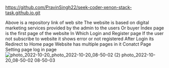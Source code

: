 https://github.com/PravinSingh22/seek-coder-xenon-stack-task.github.io.git

Above is a repository link of web site
The website is based on digital marketing services provided by the admin to the users Or buyer
Index page is the first page of the website
In Which Login and Register page
If the user not subscribe to website it shows error or not registered
After Login its Redirect to Home page
Website has multiple pages in it
Conatct Page
Setting page
log in page![photo_2022-10-20_![photo_2022-10-20_08-50-02 (2)](https://user-images.githubusercontent.com/108459339/196851076-74db308d-ed60-46b5-826e-a2bdef858603.jpg)
![photo_2022-10-20_08-50-02](https://user-images.githubusercontent.com/108459339/196851106-8bd2556d-4984-464f-922a-babf6af4e66b.jpg)
08-50-03](https://user-images.githubusercontent.com/108459339/196851029-65124768-e0fb-4df9-b994-6bd37283fc3e.jpg)
